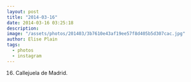 ```yaml
---
layout: post
title: "2014-03-16"
date: 2014-03-16 03:25:18
description: 
image: "/assets/photos/201403/3b7610e43af19ee57f8d405b5d307cac.jpg"
author: Elise Plain
tags: 
  - photos
  - instagram
---
```


16. Callejuela de Madrid.
<p></p>
